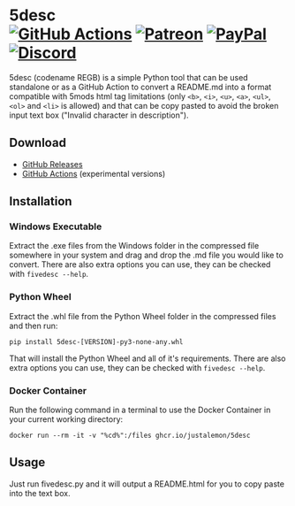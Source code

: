 # 5desc<br>[![GitHub Actions][actions-img]][actions-url] [![Patreon][patreon-img]][patreon-url] [![PayPal][paypal-img]][paypal-url] [![Discord][discord-img]][discord-url]

5desc (codename REGB) is a simple Python tool that can be used standalone or as a GitHub Action to convert a README.md into a format compatible with 5mods html tag limitations (only `<b>`, `<i>`, `<u>`, `<a>`, `<ul>`, `<ol>` and `<li>` is allowed) and that can be copy pasted to avoid the broken input text box ("Invalid character in description").

## Download

* [GitHub Releases](https://github.com/justalemon/5desc/releases)
* [GitHub Actions](https://github.com/justalemon/5desc/actions) (experimental versions)

## Installation

### Windows Executable

Extract the .exe files from the Windows folder in the compressed file somewhere in your system and drag and drop the .md file you would like to convert. There are also extra options you can use, they can be checked with `fivedesc --help`.

### Python Wheel

Extract the .whl file from the Python Wheel folder in the compressed files and then run:

```
pip install 5desc-[VERSION]-py3-none-any.whl
```

That will install the Python Wheel and all of it's requirements. There are also extra options you can use, they can be checked with `fivedesc --help`.

### Docker Container

Run the following command in a terminal to use the Docker Container in your current working directory:

```
docker run --rm -it -v "%cd%":/files ghcr.io/justalemon/5desc
```

## Usage

Just run fivedesc.py and it will output a README.html for you to copy paste into the text box.

[actions-img]: https://img.shields.io/github/actions/workflow/status/justalemon/5desc/main.yml?branch=master&label=actions
[actions-url]: https://github.com/justalemon/5desc/actions
[patreon-img]: https://img.shields.io/badge/support-patreon-FF424D.svg
[patreon-url]: https://www.patreon.com/lemonchan
[paypal-img]: https://img.shields.io/badge/support-paypal-0079C1.svg
[paypal-url]: https://paypal.me/justalemon
[discord-img]: https://img.shields.io/badge/discord-join-7289DA.svg
[discord-url]: https://discord.gg/Cf6sspj
